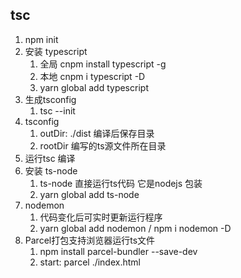 ## tsc
  1. npm init
  2. 安装 typescript
     1. 全局 cnpm install typescript -g
     2. 本地 cnpm i typescript -D
     3. yarn global add  typescript
  3. 生成tsconfig
     1. tsc --init
  4. tsconfig
     1. outDir: ./dist 编译后保存目录
     2. rootDir 编写的ts源文件所在目录
  5. 运行tsc 编译
  6. 安装 ts-node
     1. ts-node 直接运行ts代码  它是nodejs 包装
     2. yarn global add ts-node
  7. nodemon
     1. 代码变化后可实时更新运行程序
     2. yarn global add nodemon / npm i nodemon -D
  8. Parcel打包支持浏览器运行ts文件
     1. npm install parcel-bundler --save-dev
     2. start: parcel ./index.html